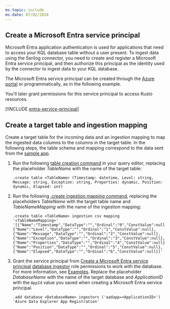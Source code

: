 ```yaml
---
ms.topic: include
ms.date: 07/02/2024
---
```


<a name='create-an-azure-ad-app-registration'></a>

## Create a Microsoft Entra service principal

Microsoft Entra application authentication is used for applications that need to access your KQL database table without a user present. To ingest data using the Serilog connector, you need to create and register a Microsoft Entra service principal, and then authorize this principal as the identity used by the connector to ingest data to your KQL database.

The Microsoft Entra service principal can be created through the [Azure portal](/azure/active-directory/develop/howto-create-service-principal-portal) or programmatically, as in the following example.

You'll later grant permissions for this service principal to access Kusto resources.
<a name='grant-the-azure-ad-app-permissions'></a>

[!INCLUDE [entra-service-principal](../entra-service-principal.md)]

## Create a target table and ingestion mapping

Create a target table for the incoming data and an ingestion mapping to map the ingested data columns to the columns in the target table. In the following steps, the table schema and mapping correspond to the data sent from the [sample app](#run-the-sample-app).

1. Run the following [table creation command](/azure/data-explorer/kusto/management/create-table-command) in your query editor, replacing the placeholder *TableName* with the name of the target table:

    ```kusto
    .create table <TableName> (Timestamp: datetime, Level: string, Message: string, Exception: string, Properties: dynamic, Position: dynamic, Elapsed: int)
    ```

1. Run the following [.create ingestion mapping command](/azure/data-explorer/kusto/management/create-ingestion-mapping-command), replacing the placeholders *TableName* with the target table name and *TableNameMapping* with the name of the ingestion mapping:

    ```kusto
    .create table <TableName> ingestion csv mapping '<TableNameMapping>' '[{"Name":"Timestamp","DataType":"","Ordinal":"0","ConstValue":null},{"Name":"Level","DataType":"","Ordinal":"1","ConstValue":null},{"Name":"Message","DataType":"","Ordinal":"2","ConstValue":null},{"Name":"Exception","DataType":"","Ordinal":"3","ConstValue":null},{"Name":"Properties","DataType":"","Ordinal":"4","ConstValue":null},{"Name":"Position","DataType":"","Ordinal":"5","ConstValue":null},{"Name":"Elapsed","DataType":"","Ordinal":"6","ConstValue":null}]'
    ```

1. Grant the service principal from [Create a Microsoft Entra service principal](#create-a-microsoft-entra-service-principal) [database ingestor](/azure/data-explorer/kusto/access-control/role-based-access-control) role permissions to work with the database. For more information, see [Examples](../../kusto/management/manage-database-security-roles.md). Replace the placeholder *DatabaseName* with the name of the target database and *ApplicationID* with the `AppId` value you saved when creating a Microsoft Entra service principal.

    ```kusto
    .add database <DatabaseName> ingestors ('aadapp=<ApplicationID>') 'Azure Data Explorer App Registration'
    ```
